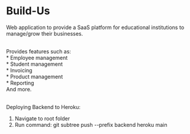 # Build-Us
 
Web application to provide a SaaS platform for educational institutions to manage/grow their businesses. <br /><br />

Provides features such as: <br />
	* Employee management <br />
	* Student management <br />
	* Invoicing <br />
	* Product management <br />
	* Reporting <br />
And more.<br /><br />

Deploying Backend to Heroku: 

1) Navigate to root folder
2) Run command: git subtree push --prefix backend heroku main
